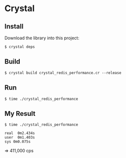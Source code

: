 # Crystal

## Install

Download the library into this project:

```
$ crystal deps
```

## Build

```
$ crystal build crystal_redis_performance.cr --release
```

## Run

```
$ time ./crystal_redis_performance
```

## My Result

```
$ time ./crystal_redis_performance

real  0m2.434s
user  0m1.403s
sys 0m0.075s
```

=> 411,000 cps

